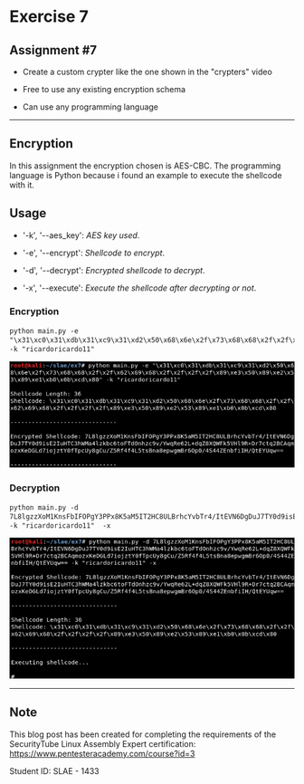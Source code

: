# Exercise 7

## Assignment #7

- Create a custom crypter like the one shown in the "crypters" video

- Free to use any existing encryption schema

- Can use any programming language


---------------------------------------------------

## Encryption

In this assignment the encryption chosen is AES-CBC. The programming language is Python because i found an example to execute the shellcode with it.


## Usage

- '-k', '--aes_key': *AES key used*.

- '-e', '--encrypt': *Shellcode to encrypt*.

- '-d', '--decrypt': *Encrypted shellcode to decrypt*.

- '-x', '--execute': *Execute the shellcode after decrypting or not*.


### Encryption

```
python main.py -e "\x31\xc0\x31\xdb\x31\xc9\x31\xd2\x50\x68\x6e\x2f\x73\x68\x68\x2f\x2f\x62\x69\x68\x2f\x2f\x2f\x2f\x89\xe3\x50\x89\xe2\x53\x89\xe1\xb0\x0b\xcd" -k "ricardoricardo11"
```

![Screenshot](images/1.png)


### Decryption

```
python main.py -d 7L8lgzzXoM1KnsFbIFOPgY3PPx8K5aM5IT2HC8ULBrhcYvbTr4/ItEVN6DgDuJ7TY0d9isE2IuHTC3hWMa4lzkbc6toFTdOnhzc9v/YwqRe62L+dqZ8XQWFk5VHl9R+Dr7ctq2BCAqmozxKeDGLd7iojztY0fTpcUy8gCu/Z5Rf4f4L5tsBna8epwgmBr6Op0/4S44ZEnbfiIH/QtEYUqw== -k "ricardoricardo11"  -x
```

![Screenshot](images/2.png)



---------------------------------------------------


## Note

This blog post has been created for completing the requirements of the SecurityTube Linux Assembly Expert certification: https://www.pentesteracademy.com/course?id=3

Student ID: SLAE - 1433